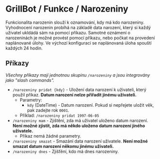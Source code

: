 # GrillBot / Funkce / Narozeniny

Funkcionalita narozenin slouží k oznamování, kdy má kdo narozeniny. Vyhodnocení narozenin probíhá na základě data narození, který si každý uživatel ukldádá sám na pomocí příkazu. Samotné oznámení o narozeninách je možné provést pomocí příkazu, nebo počkat na provedení naplánované úlohy. Ve výchozí konfiguraci se naplánovaná úloha spouští každých 24 hodin.

## Příkazy

*Všechny příkazy mají jednotnou skupinu `/narozeniny` a jsou integrovány jako "slash commands".*

- `/narozeniny pridat {kdy}` - Uložení data narození k uživateli, který použil příkaz. **Datum narození nelze přiřadit jinému uživateli.**
  - Parametry:
    - `kdy` (DateTime) - Datum narození. Pokud si nepřejete uložit věk, pak zadejte rok `0001`.
  - Příklad: `/narozeniny pridat 1997-06-05`
- `/narozeniny mam` - Zjištění, zda má uživatel uloženo datum narození. **Není možné zjistit, zda má někdo uloženo datum narození jiného uživatele.**
  - Příkaz nemá žádné parametry.
- `/narozeniny smazat` - Smazání data narození uživatele. **Není možné smazat datum narození někomu jinému uživateli.**
- `/narozeniny dnes` - Zjišťění, kdo má dnes narozeniny.
